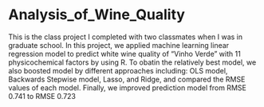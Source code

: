 # Analysis_of_Wine_Quality
This is the class project I completed with two classmates when I was in graduate school.
In this project, we applied machine learning linear regression model to predict white wine quality of “Vinho Verde” with 11 physicochemical factors by using R. 
To obatin the relatively best model, we also boosted model by different approaches including: OLS model, Backwards Stepwise model, Lasso, and Ridge, and compared the RMSE values
of each model. Finally, we improved prediction model from RMSE 0.741 to RMSE 0.723
